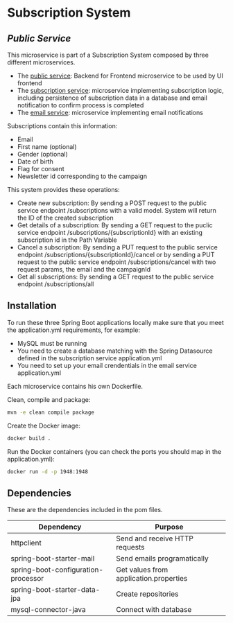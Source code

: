 # Subscription System
## _Public  Service_

This microservice is part of a Subscription System composed by three different microservices.
- The [public service]: Backend for Frontend microservice to be used by UI frontend
- The [subscription service]: microservice implementing subscription logic, including persistence of subscription data in a database and email notification to confirm process is completed
- The [email service]: microservice implementing email notifications

Subscriptions contain this information:
- Email
- First name (optional)
- Gender (optional)
- Date of birth
- Flag for consent
- Newsletter id corresponding to the campaign

This system provides these operations:
- Create new subscription: By sending a POST request to the public service endpoint /subscriptions with a valid model. System will return the ID of the created subscription
- Get details of a subscription: By sending a GET request to the puclic service endpoint /subscriptions/{subscriptionId} with an existing subscription id in the Path Variable
- Cancel a subscription: By sending a PUT request to the public service endpoint /subscriptions/{subscriptionId}/cancel or by sending a PUT request to the public service endpoint /subscriptions/cancel with two request params, the email and the campaignId
- Get all subscriptions: By sending a GET request to the public service endpoint /subscriptions/all

## Installation

To run these three Spring Boot applications locally make sure that you meet the application.yml requirements, for example:
- MySQL must be running
- You need to create a database matching with the Spring Datasource defined in the subscription service application.yml
- You need to set up your email crendentials in the email service application.yml

Each microservice contains his own Dockerfile.

Clean, compile and package:
```sh
mvn -e clean compile package
```
Create the Docker image:
```sh
docker build .
```
Run the Docker containers (you can check the ports you should map in the application.yml):
```sh
docker run -d -p 1948:1948
```

## Dependencies

These are the dependencies included in the pom files.

| Dependency | Purpose |
| ------ | ------ |
| httpclient | Send and receive HTTP requests |
| spring-boot-starter-mail | Send emails programatically |
| spring-boot-configuration-processor | Get values from application.properties |
| spring-boot-starter-data-jpa | Create repositories |
| mysql-connector-java | Connect with database |

[//]: # (These are reference links used in the body of this note and get stripped out when the markdown processor does its job. There is no need to format nicely because it shouldn't be seen. Thanks SO - http://stackoverflow.com/questions/4823468/store-comments-in-markdown-syntax)

[public service]: <https://github.com/rubenlg94/subscription-system-public-service>
[subscription service]: <https://github.com/rubenlg94/subscription-system-subscription-service>
[email service]: <https://github.com/rubenlg94/subscription-system-email-service>

